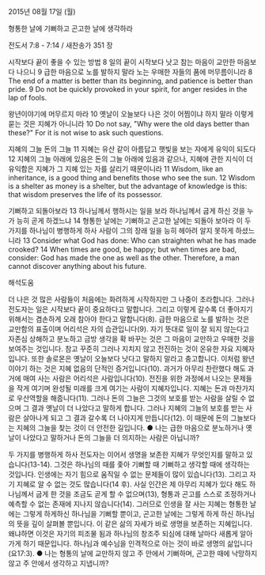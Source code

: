 2015년 08월 17일 (월)

형통한 날에 기뻐하고 곤고한 날에 생각하라 



전도서 7:8 - 7:14 / 새찬송가 351 장


시작보다 끝이 좋을 수 있는 방법 
8 일의 끝이 시작보다 낫고 참는 마음이 교만한 마음보다 나으니 9 급한 마음으로 노를 발하지 말라 노는 우매한 자들의 품에 머무름이니라 
8 The end of a matter is better than its beginning, and patience is better than pride. 
9 Do not be quickly provoked in your spirit, for anger resides in the lap of fools. 

왕년이야기에 머무르지 마라 
10 옛날이 오늘보다 나은 것이 어찜이냐 하지 말라 이렇게 묻는 것은 지혜가 아니니라 
10 Do not say, "Why were the old days better than these?" For it is not wise to ask such questions.

지혜의 그늘 돈의 그늘
11 지혜는 유산 같이 아름답고 햇빛을 보는 자에게 유익이 되도다 12 지혜의 그늘 아래에 있음은 돈의 그늘 아래에 있음과 같으나, 지혜에 관한 지식이 더 유익함은 지혜가 그 지혜 있는 자를 살리기 때문이니라
11 Wisdom, like an inheritance, is a good thing and benefits those who see the sun. 12 Wisdom is a shelter as money is a shelter, but the advantage of knowledge is this: that wisdom preserves the life of its possessor. 

기뻐하고 되돌아보라
13 하나님께서 행하시는 일을 보라 하나님께서 굽게 하신 것을 누가 능히 곧게 하겠느냐 14 형통한 날에는 기뻐하고 곤고한 날에는 되돌아 보아라 이 두 가지를 하나님이 병행하게 하사 사람이 그의 장래 일을 능히 헤아려 알지 못하게 하셨느니라 
13 Consider what God has done: Who can straighten what he has made crooked? 14 When times are good, be happy; but when times are bad, consider: God has made the one as well as the other. Therefore, a man cannot discover anything about his future.

해석도움





더 나은 것
많은 사람들이 처음에는 화려하게 시작하지만 그 나중이 초라합니다. 그러나 전도자는 일은 시작보다 끝이 중요하다고 말합니다. 그리고 이렇게 갈수록 더 좋아지기 위해서는 겸손하게 오래 참아야 한다고 말합니다(8). 급한 마음으로 노를 발하는 것은 교만함의 표출이며 어리석은 자의 습관입니다(9). 자기 뜻대로 일이 잘 되지 않는다고 자존심 상해하고 분노하고 금방 생각을 확 바꾸는 것은 그 마음이 교만하고 우매한 것을 보여주는 것입니다. 참고 꾸준히 그러나 지치지 않고 전진하는 것이 온유한 자요 지혜자입니다. 또한 솔로몬은 옛날이 오늘보다 낫다고 말하지 말라고 충고합니다. 이처럼 왕년 이야기 하는 것은 지혜 없음의 단적인 증거입니다(10). 과거가 아무리 찬란했다 해도 과거에 매여 사는 사람은 어리석은 사람입니다(10). 전진을 위한 과정에서 나오는 문제들을 작게 여기며 완성될 미래를 크게 여기는 사람이 지혜자입니다. 지혜는 돈과 마찬가지로 우산역할을 해줍니다(11). 그러나 돈의 그늘은 그것의 보호를 받는 사람을 살릴 수 없으며 그 결과 옛날이 더 나았다고 말하게 합니다. 그러나 지혜의 그늘의 보호를 받는 사람은 살아나게 되고 그 결과 갈수록 더 나아지게 만듭니다(12). 이 때문에 돈의 그늘보다는 지혜의 그늘을 찾는 것이 더 안전한 길입니다. 
● 나는 급한 마음으로 분노하거나 옛날이 나았다고 말하거나 돈의 그늘을 더 의지하는 사람은 아닙니까?  

두 가지를 병행하게 하사
전도자는 이어서 생명을 보존한 지혜가 무엇인지를 말하고 있습니다(13-14). 그것은 하나님의 때를 좇아 기뻐할 때 기뻐하고 생각할 때에 생각하는 것입니다. 인생에는 자기 힘으로 움직일 수 없는 문제들이 많이 있습니다(13). 그리고 자기 지혜로 알 수 없는 것도 많습니다(14 후). 사실 인간은 제 아무리 지혜가 있다 해도 하나님께서 굽게 한 것을 조금도 곧게 할 수 없으며(13), 형통과 곤고를 스스로 조정하거나 예측할 수 없는 존재에 지나지 않습니다(14). 그러므로 인생을 잘 사는 지혜는 형통한 날에는 그렇게 하게하신 하나님을 기뻐할 뿐이고, 곤고한 날에는 그렇게 하게 하신 하나님의 뜻을 깊이 살펴볼 뿐입니다.  이 같은 삶의 자세가 바로 생명을 보존하는 지혜입니다. 왜냐하면 이것은 자기의 피조물 됨과 하나님의 창조주 되심에 대해 날마다 새롭게 알아가게 하기 때문입니다. 하나님과 예수님을 인격적으로 아는 것이 바로 생명의 삶입니다(요17:3).
● 나는 형통의 날에 교만하지 않고 주 안에서 기뻐하며, 곤고한 때에 낙망하지 않고 주 안에서 생각하고 지냅니까?